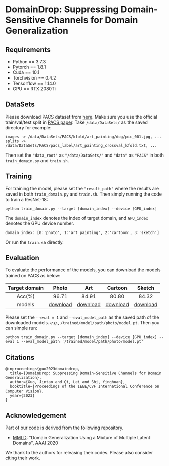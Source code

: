 # DomainDrop: Suppressing Domain-Sensitive Channels for Domain Generalization

## Requirements

* Python == 3.7.3
* Pytorch == 1.8.1
* Cuda == 10.1
* Torchvision == 0.4.2
* Tensorflow == 1.14.0
* GPU == RTX 2080Ti

## DataSets
Please download PACS dataset from [here](https://drive.google.com/drive/folders/0B6x7gtvErXgfUU1WcGY5SzdwZVk?resourcekey=0-2fvpQY_QSyJf2uIECzqPuQ).
Make sure you use the official train/val/test split in [PACS paper](https://openaccess.thecvf.com/content_iccv_2017/html/Li_Deeper_Broader_and_ICCV_2017_paper.html).
Take `/data/DataSets/` as the saved directory for example:
```
images -> /data/DataSets/PACS/kfold/art_painting/dog/pic_001.jpg, ...
splits -> /data/DataSets/PACS/pacs_label/art_painting_crossval_kfold.txt, ...
```
Then set the `"data_root"` as `"/data/DataSets/"` and `"data"` as `"PACS"` in both `train_domain.py` and `train.sh`.

## Training
For training the model, please set the `"result_path"` where the results are saved in both `train_domain.py` and `train.sh`.
Then simply running the code to train a ResNet-18:
```
python train_domain.py --target [domain_index] --device [GPU_index]
```
The `domain_index` denotes the index of target domain, and `GPU_index` denotes the GPU device number.
```
domain_index: [0:'photo', 1:'art_painting', 2:'cartoon', 3:'sketch']
```
Or run the `train.sh` directly.

## Evaluation


To evaluate the performance of the models, you can download the models trained  on PACS as below:

Target domain  | Photo | Art | Cartoon | Sketch |
:----:  | :----: | :----: | :----: | :----: |
Acc(%) | 96.71 | 84.91 | 80.80 | 84.32 |
models | [download](https://drive.google.com/drive/folders/1N63V8HxLXRl94GZgllQHTrxWrqH2-GDl?usp=sharing) | [download](https://drive.google.com/drive/folders/1zA9smbTRExm6FSu5WpfI0tmx93uonjuk?usp=sharing) | [download](https://drive.google.com/drive/folders/1jJW4q-aUVsNcUeiE8wKbv0zuzK5f3aJA?usp=sharing) | [download](https://drive.google.com/drive/folders/1x-33N1mtAJP08sT5dqZX53Y8B_8_Vify?usp=sharing) |


Please set the `--eval = 1` and `--eval_model_path` as the saved path of the downloaded models.  *e.g.*,  `/trained/model/path/photo/model.pt`. Then you can simple run:

```
python train_domain.py --target [domain_index] --device [GPU_index] --eval 1 --eval_model_path '/trained/model/path/photo/model.pt'
```

## Citations
```
@inproceedings{guo2023domaindrop,
  title={DomainDrop: Suppressing Domain-Sensitive Channels for Domain Generalization},
  author={Guo, Jintao and Qi, Lei and Shi, Yinghuan},
  booktitle={Proceedings of the IEEE/CVF International Conference on Computer Vision},
  year={2023}
}
```

## Acknowledgement
Part of our code is derived from the following repository.
* [MMLD](https://github.com/mil-tokyo/dg_mmld): "Domain Generalization Using a Mixture of Multiple Latent Domains", AAAI 2020

We thank to the authors for releasing their codes. Please also consider citing their work.


